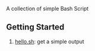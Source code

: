 A collection of simple Bash Script
## Getting Started

1. [hello.sh](scripts/hello_world.sh): get a simple output
